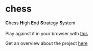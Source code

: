 # chess
**C**hess **H**igh **E**nd **S**trategy **S**ystem<br><br>
Play against it in your browser with [this](https://github.com/felixwortmann/chess_web)

Get an overview about the project [here](./overview.ipynb)
